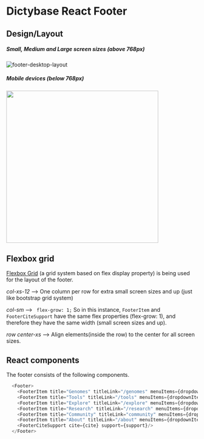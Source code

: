 # Dictybase React Footer
## Design/Layout

##### Small, Medium and Large screen sizes (above 768px)
![footer-desktop-layout](https://cloud.githubusercontent.com/assets/12897928/11285354/b04c73e0-8ed4-11e5-95c7-b5a80de18e22.jpg)

##### Mobile devices (below 768px)
<img src="https://cloud.githubusercontent.com/assets/12897928/11285410/fb9aa4b6-8ed4-11e5-90c1-8c5597aee28f.jpg" width="400">

## Flexbox grid
[Flexbox Grid](http://flexboxgrid.com/) (a grid system based on flex display property) is being used for the layout of the footer.

*col-xs-12* --> One column per row for extra small screen sizes and up (just like bootstrap grid system)

*col-sm* -->  ` flex-grow: 1;` So in this instance, `FooterItem` and `FooterCiteSupport` have the same flex properties (flex-grow: 1), and therefore they have the same width (small screen sizes and up).

*row center-xs* --> Align elements(inside the row) to the center for all screen sizes.

## React components
The footer consists of the following components.
```js
  <Footer>
    <FooterItem title="Genomes" titleLink="/genomes" menuItems={dropdownItems1}/>
    <FooterItem title="Tools" titleLink="/tools" menuItems={dropdownItems2}/>
    <FooterItem title="Explore" titleLink="/explore" menuItems={dropdownItems3}/>
    <FooterItem title="Research" titleLink="/research" menuItems={dropdownItems4}/>
    <FooterItem title="Community" titleLink="community" menuItems={dropdownItems5}/>
    <FooterItem title="About" titleLink="/about" menuItems={dropdownItems6}/>
    <FooterCiteSupport cite={cite} support={support}/>
  </Footer>
  ```
